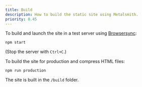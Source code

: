 ```yaml
---
title: Build
description: How to build the static site using Metalsmith.
priority: 0.45
---
```


To build and launch the site in a test server using [Browsersync](https://www.browsersync.io/):

	npm start

(Stop the server with `Ctrl+C`.)

To build the site for production and compress HTML files:

	npm run production

The site is built in the `/build` folder.
